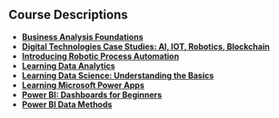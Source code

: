 ## Course Descriptions

 - **[Business Analysis Foundations](https://www.linkedin.com/learning/business-analysis-foundations-4 "Course Description")** 
 - **[Digital Technologies Case Studies: AI, IOT, Robotics, Blockchain](https://www.linkedin.com/learning/digital-technologies-case-studies-ai-iot-robotics-blockchain "Course Description")**
  - **[Introducing Robotic Process Automation](https://www.linkedin.com/learning/introducing-robotic-process-automation "Course Description")**
  - **[Learning Data Analytics](https://www.linkedin.com/learning/learning-data-analytics-1-foundations "Course Description")**
  - **[Learning Data Science: Understanding the Basics](https://www.linkedin.com/learning/learning-data-science-understanding-the-basics "Course Description")**
  - **[Learning Microsoft Power Apps](https://www.linkedin.com/learning/learning-microsoft-power-apps "Course Description")**
  - **[Power BI: Dashboards for Beginners](https://www.linkedin.com/learning/power-bi-dashboards-for-beginners "Course Description")**
  - **[Power BI Data Methods](https://www.linkedin.com/learning/power-bi-data-methods "Course Description")**
